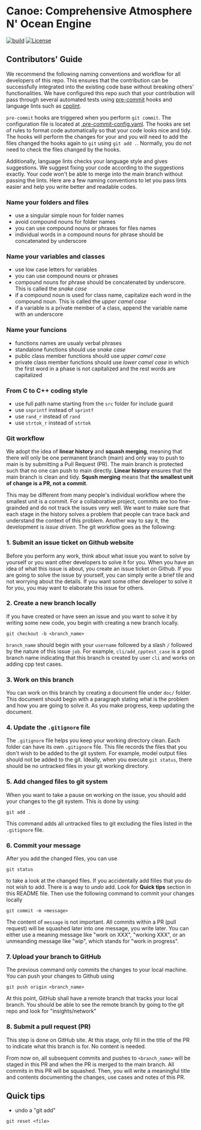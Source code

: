 # Canoe: Comprehensive Atmosphere N' Ocean Engine

[![build](https://github.com/chengcli/canoe/actions/workflows/main.yml/badge.svg)](https://github.com/chengcli/canoe/actions/workflows/main.yml)
[![License](https://img.shields.io/badge/License-BSD%203--Clause-blue.svg)](https://opensource.org/licenses/BSD-3-Clause)

## Contributors' Guide
We recommend the following naming conventions and workflow for all developers of this repo.
This ensures that the contribution can be successfully integrated into the existing code base
without breaking others' functionalities. We have configured this repo such that your contribution
will pass through several automated tests using [pre-commit](https://pre-commit.com/) hooks and
language lints such as [cpplint](https://github.com/cpplint/cpplint).

`pre-commit` hooks are triggered when you perform `git commit`.
The configuration file is located at [.pre-commit-config.yaml](https://github.com/chengcli/canoe/blob/main/.pre-commit-config.yaml).
The hooks are set of rules to format code automatically so that your code looks nice and
tidy. The hooks will perform the changes for your and you will need to add the files
changed the hooks again to `git` using `git add .`. Normally, you do not need to check
the files changed by the hooks.

Additionally, language lints checks your language style and gives suggestions. We
suggest fixing your code according to the suggestions exactly. Your code won't be able
to merge into the main branch without passing the lints. Here are a few naming
conventions to let you pass lints easier and help you write better and readable codes.

### Name your folders and files
- use a singular simple noun for folder names
- avoid compound nouns for folder names
- you can use compound nouns or phrases for files names
- individual words in a compound nouns for phrase should be concatenated by underscore

### Name your variables and classes
- use low case letters for variables
- you can use compound nouns or phrases
- compound nouns for phrase should be concatenated by underscore. This is called the *snake case*
- if a compound noun is used for class name, capitalize each word in the compound noun.
  This is called the *upper camel case*
- if a variable is a private member of a class, append the variable name with an
  underscore

### Name your funcions
- functions names are usualy verbal phrases
- standalone functions should use *snake case*
- public class member functions should use *upper camel case*
- private class member functions should use *lower camel case* in which the first word
  in a phase is not capitalized and the rest words are capitalized

### From C to C++ coding style
- use full path name starting from the `src` folder for include guard
- use `snprintf` instead of `sprintf`
- use `rand_r` instead of `rand`
- use `strtok_r` instead of `strtok`

### Git workflow
We adopt the idea of **linear history** and **squash merging**, meaning that there will
only be one permanent branch (main) and only way to push to main is by submitting a Pull
Request (PR). The main branch is protected such that no one can push to main directly.
**Linear history** ensures that the main branch is clean and tidy. **Sqush merging**
means that **the smallest unit of change is a PR, not a commit**.

This may be different from many people's individual workflow where the smallest unit is
a commit. For a collaborative project, commits are too fine-grainded and do not track
the issues very well. We want to make sure that each stage in the history solves a problem
that people can trace back and understand the context of this problem. Another way to
say it, the development is *issue driven*. The git workflow goes as the following:

### 1. Submit an issue ticket on Github website
Before you perform any work, think about what issue you want to solve by yourself or you
want other developers to solve it for you. When you have an idea of what this issue is
about, you create an issue ticket on Github. If you are going to solve the issue by
yourself, you can simply write a brief tile and not worrying about the details. If you
want some other developer to solve it for you, you may want to elaborate this issue for
others.

### 2. Create a new branch locally
If you have created or have seen an issue and you want to solve it by writing some new
code, you begin with creating a new branch locally.
```
git checkout -b <branch_name>
```
`branch_name` should begin with your `username` followed by a slash `/` followed by the
nature of this issue `job`. For example, `cli/add_cpptest_case` is a good branch name
indicating that this branch is created by user `cli` and works on adding cpp test cases.

### 3. Work on this branch
You can work on this branch by creating a document file under `doc/` folder.
This document should begin with a paragraph stating what is the problem and how you are
going to solve it. As you make progress, keep updating the document.

### 4. Update the `.gitignore` file
The `.gitignore` file helps you keep your working directory clean.
Each folder can have its own `.gitignore` file. This file records the files that
you don't wish to be added to the git system. For example, model output files should not
be added to the git. Ideally, when you execute `git status`, there should be no untracked
files in your git working directory.

### 5. Add changed files to git system
When you want to take a pause on working on the issue, you should add your changes to
the git system. This is done by using:
```
git add .
```
This command adds all untracked files to git excluding the files listed in the `.gitignore` file.

### 6. Commit your message
After you add the changed files, you can use
```
git status
```
to take a look at the changed files. If you accidentally add filles that you do not wish to add.
There is a way to *undo* add. Look for **Quick tips** section in this README file.
Then use the following command to commit your changes locally

```
git commit -m <message>
```
The content of `message` is not important. All commits within a PR (pull request) will
be squashed later into one message, you write later. You can either use a meaning
message like "work on XXX", "working XXX", or an unmeanding message like "wip", which
stands for "work in progress".

### 7. Upload your branch to GitHub
The previous command only commits the changes to your local machine. You can push your
changes to Github using
```
git push origin <branch_name>
```
At this point, GitHub shall have a remote branch that tracks your local branch. You
should be able to see the remote branch by going to the git repo and look for "insights/network"

### 8. Submit a pull request (PR)
This step is done on GitHub site. At this stage, only fill in the title of the PR to
indicate what this branch is for. No content is needed.

From now on, all subsequent commits and pushes to `<branch_name>` will be staged in this
PR and when the PR is merged to the main branch. All commits in this PR will be
squashed. Then, you will write a meaningful title and contents documenting the changes,
use cases and notes of this PR.

## Quick tips
- undo a "git add"
```
git reset <file>
```
